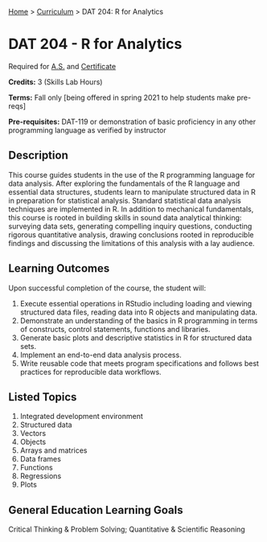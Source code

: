 [Home](../) > [Curriculum](index.html) > DAT 204: R for Analytics

# DAT 204 - R for Analytics

Required for [A.S.](as_curriculum.md) and [Certificate](cert_curriculum.md)

**Credits:** 3 (Skills Lab Hours)

**Terms:** Fall only [being offered in spring 2021 to help students make pre-reqs]

**Pre-requisites:** DAT-119 or demonstration of basic proficiency in any other programming language as verified by instructor 

## Description

This course guides students in the use of the R programming language for data analysis. After exploring the fundamentals of the R language and essential data structures, students learn to manipulate structured data in R in preparation for statistical analysis. Standard statistical data analysis techniques are implemented in R. In addition to mechanical fundamentals, this course is rooted in building skills in sound data analytical thinking: surveying data sets, generating compelling inquiry questions, conducting rigorous quantitative analysis, drawing conclusions rooted in reproducible findings and discussing the limitations of this analysis with a lay audience.

## Learning Outcomes

Upon successful completion of the course, the student will:
1. Execute essential operations in RStudio including loading and viewing structured data files, reading data into R objects and manipulating data.
2. Demonstrate an understanding of the basics in R programming in terms of constructs, control statements, functions and libraries.
3. Generate basic plots and descriptive statistics in R for structured data sets.
4. Implement an end-to-end data analysis process.
5. Write reusable code that meets program specifications and follows best practices for reproducible data workflows.
         

## Listed Topics

1. Integrated development environment
2. Structured data
3. Vectors
4. Objects
5. Arrays and matrices
6. Data frames
7. Functions
8. Regressions
9. Plots


## General Education Learning Goals

Critical Thinking & Problem Solving; Quantitative & Scientific Reasoning